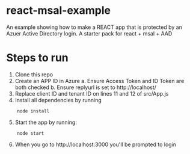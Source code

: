 # react-msal-example
An example showing how to make a REACT app that is protected by an Azuer Active Directory login.  A starter pack for react + msal + AAD

# Steps to run
1. Clone this repo
2. Create an APP ID in Azure
    a. Ensure Access Token and ID Token are both checked
    b. Ensure replyurl is set to http://localhost/
3. Replace client ID and tenant ID on lines 11 and 12 of src/App.js
4. Install all dependencies by running
```
    node install
```
5. Start the app by running:
```
    node start
```
6. When you go to http://localhost:3000 you'll be prompted to login
